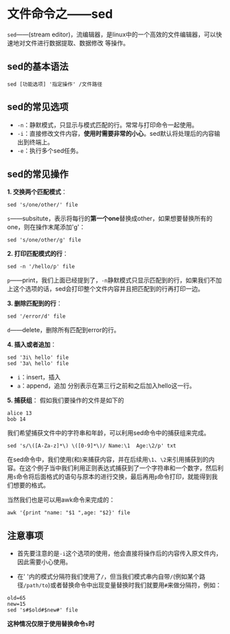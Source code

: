 # 文件命令之——sed
`sed`——(stream editor)，流编辑器，是linux中的一个高效的文件编辑器，可以快速地对文件进行数据提取、数据修改
等操作。

## sed的基本语法
```
sed [功能选项] '指定操作' /文件路径
```

## sed的常见选项
- `-n`：静默模式，只显示与模式匹配的行。常常与打印命令一起使用。
- `-i`：直接修改文件内容，**使用时需要非常的小心**。sed默认将处理后的内容输出到终端上。
- `-e`：执行多个sed任务。

## sed的常见操作
**1. 交换两个匹配模式**：
```
sed 's/one/other/' file
```
`s`——subsitute，表示将每行的**第一个one**替换成other，如果想要替换所有的one，则在操作末尾添加'g'：
```
sed 's/one/other/g' file
```

**2. 打印匹配模式的行**：
```
sed -n '/hello/p' file
```
`p`——print，我们上面已经提到了，`-n`静默模式只显示匹配到的行，如果我们不加上这个选项的话，sed会打印整个文件内容并且把匹配到的行再打印一边。

**3. 删除匹配到的行**：
```
sed '/error/d' file
```
`d`——delete，删除所有匹配到error的行。

**4. 插入或者追加**：
```
sed '3i\ hello' file
sed '3a\ hello' file
```
- `i`：insert，插入
- `a`：append，追加
分别表示在第三行之前和之后加入hello这一行。

**5. 捕获组**：
假如我们要操作的文件是如下的
```
alice 13
bob 14
```
我们希望捕获文件中的字符串和年龄，可以利用sed命令中的捕获组来完成。
```
sed 's/\([A-Za-z]*\) \([0-9]*\)/ Name:\1  Age:\2/p' txt
```
在sed命令中，我们使用\(和\)来捕获内容，并在后续用`\1`、`\2`来引用捕获到的内容。在这个例子当中我们利用正则表达式捕获到了一个字符串和一个数字，然后利用`s`命令将后面格式的语句与原本的进行交换，最后再用`p`命令打印，就能得到我们想要的格式。

当然我们也是可以用awk命令来完成的：
```
awk '{print "name: "$1 ",age: "$2}' file
```

## 注意事项
- 首先要注意的是`-i`这个选项的使用，他会直接将操作后的内容传入原文件内，因此需要小心使用。

- 在' '内的模式分隔符我们使用了`/`，但当我们模式串内自带`/`(例如某个路径`/path/to`)或者替换命令中出现变量替换时我们就要用`#`来做分隔符，例如：
```
old=65
new=15
sed 's#$old#$new#' file
```
**这种情况仅限于使用替换命令`s`时**
